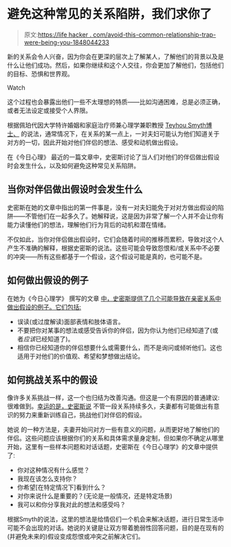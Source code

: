 # 避免这种常见的关系陷阱，我们求你了

> 原文:[https://life hacker . com/avoid-this-common-relationship-trap-were-being-you-1848044233](https://lifehacker.com/avoid-this-common-relationship-trap-were-begging-you-1848044233)

新的关系会令人兴奋，因为你会在更深的层次上了解某人，了解他们的背景以及是什么让他们成功。然后，如果你继续和这个人交往，你会更加了解他们，包括他们的目标、恐惧和世界观。

Watch

这个过程也会暴露出他们一些不太理想的特质——比如沟通困难，总是必须正确，或者无法设定或接受个人界限。

根据佩珀代因大学特许婚姻和家庭治疗师兼心理学兼职教授 [Teyhou Smyth博士、](https://www.psychologytoday.com/us/contributors/teyhou-smyth-phd-lmft) 的说法，通常情况下，在关系的某一点上，一对夫妇可能认为他们知道关于对方的一切，因此开始对他们伴侣的想法、感受和动机做出假设。

在《今日心理》 最近的一篇文章中，史密斯讨论了当人们对他们的伴侣做出假设时会发生什么，以及如何避免这种常见关系陷阱。

## 当你对伴侣做出假设时会发生什么

史密斯在她的文章中指出的第一件事是，没有一对夫妇能免于对对方做出假设的陷阱——不管他们在一起多久了。她解释说，这是因为非常了解一个人并不会让你有能力读懂他们的想法，理解他们行为背后的动机和潜在情绪。

不仅如此，当你对伴侣做出假设时，它们会随着时间的推移而累积，导致对这个人产生不准确的解释，根据史密斯的说法。这些可能会导致怨恨和/或关系中不必要的冲突——所有这些都基于一个假设，这个假设可能是真的，也可能不是。

## 如何做出假设的例子

在她为《今日心理学》 撰写的文章 [中，史密斯提供了几个可能导致在亲密关系中做出假设的例子。它们包括:](https://www.psychologytoday.com/us/blog/living-finesse/202111/becoming-aware-your-assumptions-in-intimate-relationships)

*   误读(或过度解读)面部表情和肢体语言。
*   不要把你对某事的想法或感受告诉你的伴侣，因为你认为他们已经知道了(或者*应该*已经知道了)。
*   相信你已经知道你的伴侣想要什么或需要什么，而不是询问或倾听他们。这也适用于对他们的价值观、希望和梦想做出结论。

## 如何挑战关系中的假设

像许多关系挑战一样，这一个也归结为改善沟通。但这是一个有原因的普通建议:很难做到。[幸运的是，史密斯说](https://www.psychologytoday.com/us/blog/living-finesse/202111/becoming-aware-your-assumptions-in-intimate-relationships) 不管一段关系持续多久，夫妻都有可能做出有意识的努力来重新训练自己，挑战他们对伴侣的假设。

她说 的一种方法是，夫妻开始问对方一些有意义的问题，从而更好地了解他们的伴侣。这些问题应该根据你们的关系和具体需求量身定制，但如果你不确定从哪里开始，这里有一些样本问题和对话话题，史密斯在《今日心理学》的文章中提供了:

*   你对这种情况有什么感觉？
*   我现在该怎么支持你？
*   你希望[在特定情况下]看到什么？
*   对你来说什么是重要的？(无论是一般情况，还是特定场景)
*   我可以和你分享我对此的想法和感受吗？

根据Smyth的说法，这里的想法是给情侣们一个机会来解决话题，进行日常生活中可能不会出现的对话。她说的关键是让双方带着脆弱性回答问题，目的是在现有的(并避免未来的)假设变成怨恨或冲突之前解决它们。
